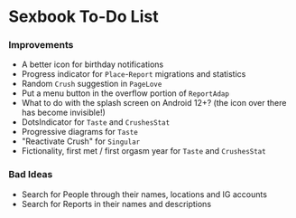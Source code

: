 # Sexbook To-Do List

### Improvements

* A better icon for birthday notifications
* Progress indicator for `Place`-`Report` migrations and statistics
* Random `Crush` suggestion in `PageLove`
* Put a menu button in the overflow portion of `ReportAdap`
* What to do with the splash screen on Android 12+? (the icon over there has become invisible!)
* DotsIndicator for `Taste` and `CrushesStat`
* Progressive diagrams for `Taste`
* "Reactivate Crush" for `Singular`
* Fictionality, first met / first orgasm year for `Taste` and `CrushesStat`

### Bad Ideas

* Search for People through their names, locations and IG accounts
* Search for Reports in their names and descriptions
